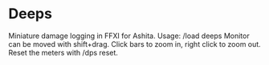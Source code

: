 # Deeps
Miniature damage logging in FFXI for Ashita. 
Usage: /load deeps Monitor can be moved with shift+drag. Click bars to zoom in, right click to zoom out. Reset the meters with /dps reset.
